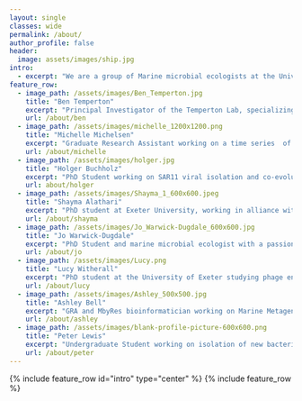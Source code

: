 ```yaml
---
layout: single
classes: wide
permalink: /about/
author_profile: false
header:
  image: assets/images/ship.jpg
intro:
  - excerpt: "We are a group of Marine microbial ecologists at the University of Exeter, UK striving to #bemorepirate"
feature_row:
  - image_path: /assets/images/Ben_Temperton.jpg
    title: "Ben Temperton"
    excerpt: "Principal Investigator of the Temperton Lab, specializing in bioinformatic analyses of ‘big data’ to better understand interactions within microbial communities"
    url: /about/ben
  - image_path: /assets/images/michelle_1200x1200.png
    title: "Michelle Michelsen"
    excerpt: "Graduate Research Assistant working on a time series  of the bacterial and viral populations in the West English Channel"
    url: /about/michelle
  - image_path: /assets/images/holger.jpg
    title: "Holger Buchholz"
    excerpt: "PhD Student working on SAR11 viral isolation and co-evolution"
    url: about/holger
  - image_path: /assets/images/Shayma_1_600x600.jpeg
    title: "Shayma Alathari"
    excerpt: "PhD student at Exeter University, working in alliance with CEFAS to develop genomic tools for field based screening of pathogens in aquaculture"
    url: /about/shayma
  - image_path: /assets/images/Jo_Warwick-Dugdale_600x600.jpg
    title: "Jo Warwick-Dugdale"
    excerpt: "PhD Student and marine microbial ecologist with a passion for understanding how communities of the smallest marine organisms"
    url: /about/jo
  - image_path: /assets/images/Lucy.png
    title: "Lucy Witherall"
    excerpt: "PhD student at the University of Exeter studying phage encapsulation using microfluidics for improved phage therapy"
    url: /about/lucy
  - image_path: /assets/images/Ashley_500x500.jpg
    title: "Ashley Bell"
    excerpt: "GRA and MbyRes bioinformatician working on Marine Metagenomics, Single cell Amplified Genomes"
    url: /about/ashley
  - image_path: /assets/images/blank-profile-picture-600x600.png
    title: "Peter Lewis"
    excerpt: "Undergraduate Student working on isolation of new bacteria and viruses from coastal waters"
    url: /about/peter
---
```

{% include feature_row id="intro" type="center" %}
{% include feature_row %}
